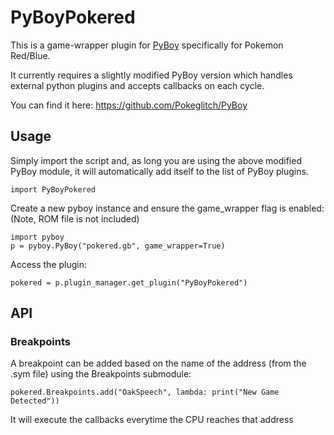# PyBoyPokered

This is a game-wrapper plugin for [PyBoy](https://github.com/Baekalfen/PyBoy) specifically for Pokemon Red/Blue.

It currently requires a slightly modified PyBoy version which handles external python plugins and accepts callbacks on each cycle.

You can find it here: https://github.com/Pokeglitch/PyBoy

## Usage

Simply import the script and, as long you are using the above modified PyBoy module, it will automatically add itself to the list of PyBoy plugins.

```
import PyBoyPokered
```

Create a new pyboy instance and ensure the game_wrapper flag is enabled: (Note, ROM file is not included)

```
import pyboy
p = pyboy.PyBoy("pokered.gb", game_wrapper=True)
```

Access the plugin:
```
pokered = p.plugin_manager.get_plugin("PyBoyPokered")
```

## API

### Breakpoints

A breakpoint can be added based on the name of the address (from the .sym file) using the Breakpoints submodule:

```
pokered.Breakpoints.add("OakSpeech", lambda: print("New Game Detected"))
```

It will execute the callbacks everytime the CPU reaches that address